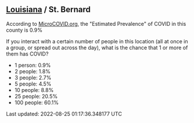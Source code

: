 
## [Louisiana](/united-states/louisiana) / St. Bernard

According to [MicroCOVID.org](http://microcovid.org),
the "Estimated Prevalence" of COVID in this county is 0.9%

If you interact with a certain number of people in this location
(all at once in a group, or spread out across the day), what is the chance that
1 or more of them has COVID?

- 1 person: 0.9%
- 2 people: 1.8%
- 3 people: 2.7%
- 5 people: 4.5%
- 10 people: 8.8%
- 25 people: 20.5%
- 100 people: 60.1%

Last updated: 2022-08-25 01:17:36.348177 UTC
